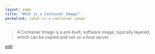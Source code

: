 ```yaml
---
layout: page
title: "What is a Container Image?"
permalink: /what-is-a-container-image
---
```


> A Container Image is a pre-built, software image, typically layered, which can be copied and run on a host server.

<p class="edit-term"><a href="https://github.com/and-digital/tech-definitions/blob/master/definitions/infrastructure/container-image.md">edit</a></p>
